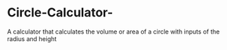 # Circle-Calculator-
A calculator that calculates the volume or area of a circle with inputs of the radius and height  

